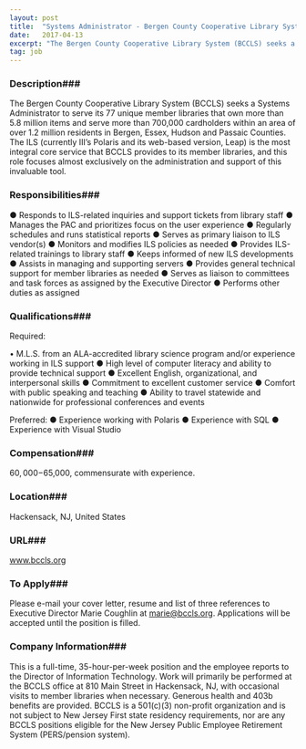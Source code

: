 ```yaml
---
layout: post
title:  "Systems Administrator - Bergen County Cooperative Library System (BCCLS)"
date:   2017-04-13
excerpt: "The Bergen County Cooperative Library System (BCCLS) seeks a Systems Administrator to serve its 77 unique member libraries that own more than 5.8 million items and serve more than 700,000 cardholders within an area of over 1.2 million residents in Bergen, Essex, Hudson and Passaic Counties. The ILS (currently III’s..."
tag: job
---
```


### Description###

The Bergen County Cooperative Library System (BCCLS) seeks a Systems Administrator to serve its 77 unique member libraries that own more than 5.8 million items and serve more than 700,000 cardholders within an area of over 1.2 million residents in Bergen, Essex, Hudson and Passaic Counties. The ILS (currently III’s Polaris and its web-based version, Leap) is the most integral core service that BCCLS provides to its member libraries, and this role focuses almost exclusively on the administration and support of this invaluable tool.


### Responsibilities###

●	Responds to ILS-related inquiries and support tickets from library staff
●	Manages the PAC and prioritizes focus on the user experience
●	Regularly schedules and runs statistical reports
●	Serves as primary liaison to ILS vendor(s)
●	Monitors and modifies ILS policies as needed
●	Provides ILS-related trainings to library staff
●	Keeps informed of new ILS developments
●	Assists in managing and supporting servers
●	Provides general technical support for member libraries as needed
●	Serves as liaison to committees and task forces as assigned by the Executive Director
●	Performs other duties as assigned



### Qualifications###

Required:

• 	M.L.S. from an ALA-accredited library science program and/or experience working in ILS support
●	High level of computer literacy and ability to provide technical support
●	Excellent English, organizational, and interpersonal skills
●	Commitment to excellent customer service
●	Comfort with public speaking and teaching
●	Ability to travel statewide and nationwide for professional conferences and events

Preferred:
●	Experience working with Polaris
●	Experience with SQL
●	Experience with Visual Studio



### Compensation###

$60,000-$65,000, commensurate with experience.


### Location###

Hackensack, NJ, United States


### URL###

www.bccls.org

### To Apply###

Please e-mail your cover letter, resume and list of three references to Executive Director Marie Coughlin at marie@bccls.org. Applications will be accepted until the position is filled. 


### Company Information###

This is a full-time, 35-hour-per-week position and the employee reports to the Director of Information Technology. Work will primarily be performed at the BCCLS office at 810 Main Street in Hackensack, NJ, with occasional visits to member libraries when necessary. Generous health and 403b benefits are provided. BCCLS is a 501(c)(3) non-profit organization and is not subject to New Jersey First state residency requirements, nor are any BCCLS positions eligible for the New Jersey Public Employee Retirement System (PERS/pension system).



